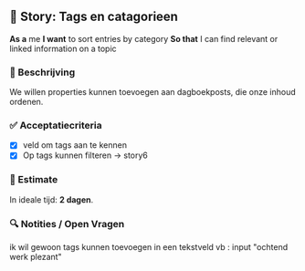 ## 🧩 Story: Tags en catagorieen

**As a** me
**I want** to sort entries by category
**So that** I can find relevant or linked information on a topic

### 📝 Beschrijving

We willen properties kunnen toevoegen aan dagboekposts, die onze inhoud ordenen.

### ✅ Acceptatiecriteria

* [X] veld om tags aan te kennen
* [X] Op tags kunnen filteren -> story6

### 🧮 Estimate
In ideale tijd: **2 dagen**.

### 🔍 Notities / Open Vragen

ik wil gewoon tags kunnen toevoegen in een tekstveld
vb : input "ochtend werk plezant"